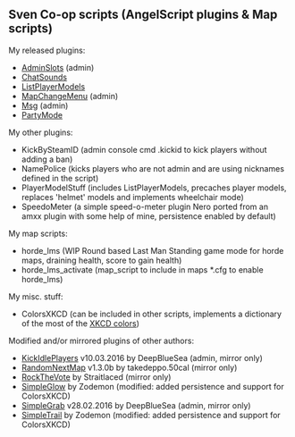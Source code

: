 ## Sven Co-op scripts (AngelScript plugins & Map scripts)

My released plugins:
* [AdminSlots](http://forums.svencoop.com/showthread.php/43592-AdminSlots-Slot-reservation-for-players-listed-in-admins-txt) (admin)
* [ChatSounds](http://forums.svencoop.com/showthread.php/43467-Chat-Sounds)
* [ListPlayerModels](http://forums.svencoop.com/showthread.php/43751-ListPlayerModels)
* [MapChangeMenu](http://forums.svencoop.com/showthread.php/43596-MapChangeMenu-(admin-only)) (admin)
* [Msg](http://forums.svencoop.com/showthread.php/43537-Msg-(Very-simple-plugin-to-display-a-message-every-x-seconds)) (admin)
* [PartyMode](http://forums.svencoop.com/showthread.php/43872-Party-Mode)

My other plugins:
* KickBySteamID (admin console cmd .kickid <steamid> to kick players without adding a ban)
* NamePolice (kicks players who are not admin and are using nicknames defined in the script)
* PlayerModelStuff (includes ListPlayerModels, precaches player models, replaces 'helmet' models and implements wheelchair mode)
* SpeedoMeter (a simple speed-o-meter plugin Nero ported from an amxx plugin with some help of mine, persistence enabled by default)

My map scripts:
* horde_lms (WIP Round based Last Man Standing game mode for horde maps, draining health, score to gain health)
* horde_lms_activate (map_script to include in maps *.cfg to enable horde_lms)

My misc. stuff:
* ColorsXKCD (can be included in other scripts, implements a dictionary of the most of the [XKCD colors](https://xkcd.com/color/rgb/))

Modified and/or mirrored plugins of other authors:
* [KickIdlePlayers](http://forums.svencoop.com/showthread.php/43468-Kicke-Idle-(AFK)-Players) v10.03.2016 by DeepBlueSea (admin, mirror only)
* [RandomNextMap](http://forums.svencoop.com/showthread.php/43568-Plugin-Random-Nextmap) v1.3.0b by takedeppo.50cal (mirror only)
* [RockTheVote](http://forums.svencoop.com/showthread.php/43917-Plugin-RockTheVote) by Straitlaced (mirror only)
* [SimpleGlow](http://forums.svencoop.com/showthread.php/42862-Plugin-Simple-glow) by Zodemon (modified: added persistence and support for ColorsXKCD)
* [SimpleGrab](http://forums.svencoop.com/showthread.php/43021-Simple-Grab-Plugin-for-Admins) v28.02.2016 by DeepBlueSea (admin, mirror only)
* [SimpleTrail](http://forums.svencoop.com/showthread.php/42867-Plugin-Simple-trail) by Zodemon (modified: added persistence and support for ColorsXKCD)
